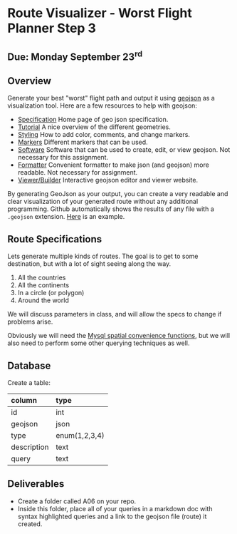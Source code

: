 # Route Visualizer - Worst Flight Planner Step 3

## Due: Monday September 23<sup>rd</sup>

## Overview

Generate your best "worst" flight path and output it using [geojson](https://geojson.org/) as a visualization tool. Here are a few resources to help with geojson:

- [Specification](https://geojson.org/) Home page of geo json specification.
- [Tutorial](https://medium.com/@sumit.arora/what-is-geojson-geojson-basics-visualize-geojson-open-geojson-using-qgis-open-geojson-3432039e336d) A nice overview of the different geometries.
- [Styling](https://github.com/mapbox/simplestyle-spec/tree/master/1.1.0) How to add color, comments, and change markers.
- [Markers](https://gis.stackexchange.com/questions/219241/list-of-available-marker-symbols) Different markers that can be used.
- [Software](https://github.com/tmcw/awesome-geojson) Software that can be used to create, edit, or view geojson. Not necessary for this assignment.
- [Formatter](https://jsonformatter.curiousconcept.com/) Convenient formatter to make json (and geojson) more readable. Not necessary for assignment.
- [Viewer/Builder](http://geojson.io) Interactive geojson editor and viewer website.

By generating GeoJson as your output, you can create a very readable and clear visualization of your generated route without any additional programming. Github automatically shows the results of any file with a `.geojson` extension. [Here](https://github.com/rugbyprof/5303-Adv-Database/blob/master/Resources/04_GeoJsonExample/example.geojson) is an example.

## Route Specifications

Lets generate multiple kinds of routes. The goal is to get to some destination, but with a lot of sight seeing along the way.

1. All the countries
2. All the continents
3. In a circle (or polygon)
4. Around the world

We will discuss parameters in class, and will allow the specs to change if problems arise.

Obviously we will need the [Mysql spatial convenience functions](https://dev.mysql.com/doc/refman/5.7/en/spatial-convenience-functions.html), but we will also need to perform some other querying techniques as well.

## Database

Create a table:

column      | type
:---------- | :------------
id          | int
geojson     | json
type        | enum(1,2,3,4)
description | text
query       | text

## Deliverables

- Create a folder called A06 on your repo.
- Inside this folder, place all of your queries in a markdown doc with syntax highlighted queries and a link to the geojson file (route) it created.

